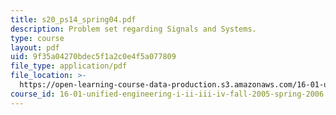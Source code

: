 ```yaml
---
title: s20_ps14_spring04.pdf
description: Problem set regarding Signals and Systems.
type: course
layout: pdf
uid: 9f35a04270bdec5f1a2c0e4f5a077809
file_type: application/pdf
file_location: >-
  https://open-learning-course-data-production.s3.amazonaws.com/16-01-unified-engineering-i-ii-iii-iv-fall-2005-spring-2006/9f35a04270bdec5f1a2c0e4f5a077809_s20_ps14_spring04.pdf
course_id: 16-01-unified-engineering-i-ii-iii-iv-fall-2005-spring-2006
---
```

